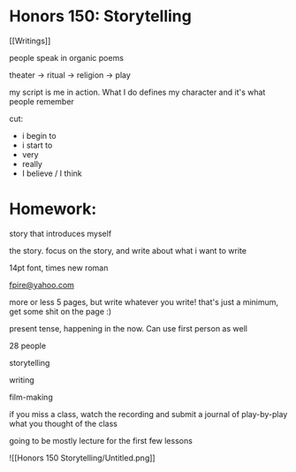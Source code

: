 # Honors 150: Storytelling

[[Writings]]

people speak in organic poems

theater → ritual → religion → play

my script is me in action. What I do defines my character and it's what people remember

cut:

- i begin to
- i start to
- very
- really
- I believe / I think

# Homework:

story that introduces myself

the story. focus on the story, and write about what i want to write

14pt font, times new roman

fpire@yahoo.com

more or less 5 pages, but write whatever you write! that's just a minimum, get some shit on the page :)

present tense, happening in the now. Can use first person as well

28 people

storytelling

writing

film-making

if you miss a class, watch the recording and submit a journal of play-by-play what you thought of the class

going to be mostly lecture for the first few lessons

![[Honors 150 Storytelling/Untitled.png]]